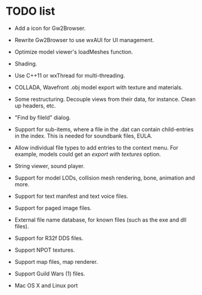 TODO list
=========

* Add a icon for Gw2Browser.

* Rewrite Gw2Browser to use wxAUI for UI management.

* Optimize model viewer's loadMeshes function.

* Shading.

* Use C++11 or wxThread for multi-threading.

* COLLADA, Wavefront .obj model export with texture and materials.

* Some restructuring. Decouple views from their data, for instance. Clean up 
headers, etc.

* "Find by fileId" dialog.

* Support for sub-items, where a file in the .dat can contain child-entries in
the index. This is needed for soundbank files, EULA.

* Allow individual file types to add entries to the context menu. For example,
models could get an *export with textures* option.

* String viewer, sound player.

* Support for model LODs, collision mesh rendering, bone, animation and more.

* Support for text manifest and text voice files.

* Support for paged image files.

* External file name database, for known files (such as the exe and dll files).

* Support for R32f DDS files.

* Support NPOT textures.

* Support map files, map renderer.

* Support Guild Wars (1) files.

* Mac OS X and Linux port
